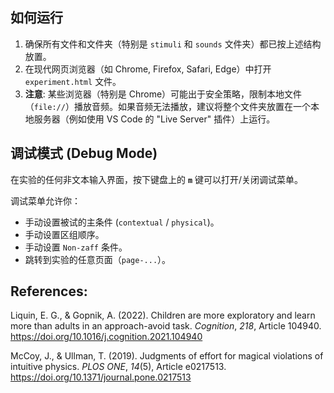## 如何运行

1.  确保所有文件和文件夹（特别是 `stimuli` 和 `sounds` 文件夹）都已按上述结构放置。
2.  在现代网页浏览器（如 Chrome, Firefox, Safari, Edge）中打开 `experiment.html` 文件。
3.  **注意**: 某些浏览器（特别是 Chrome）可能出于安全策略，限制本地文件（`file://`）播放音频。如果音频无法播放，建议将整个文件夹放置在一个本地服务器（例如使用 VS Code 的 "Live Server" 插件）上运行。

## 调试模式 (Debug Mode)

在实验的任何非文本输入界面，按下键盘上的 **`m`** 键可以打开/关闭调试菜单。

调试菜单允许你：
* 手动设置被试的主条件 (`contextual` / `physical`)。
* 手动设置区组顺序。
* 手动设置 `Non-zaff` 条件。
* 跳转到实验的任意页面（`page-...`）。

## References:
Liquin, E. G., & Gopnik, A. (2022). Children are more exploratory and learn more than adults in an approach-avoid task. *Cognition*, *218*, Article 104940. https://doi.org/10.1016/j.cognition.2021.104940

McCoy, J., & Ullman, T. (2019). Judgments of effort for magical violations of intuitive physics. *PLOS ONE*, *14*(5), Article e0217513. https://doi.org/10.1371/journal.pone.0217513